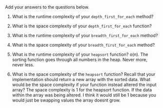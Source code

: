Add your answers to the questions below.

1. What is the runtime complexity of your `depth_first_for_each` method?

2. What is the space complexity of your `depth_first_for_each` function?

3. What is the runtime complexity of your `breadth_first_for_each` method?

4. What is the space complexity of your `breadth_first_for_each` method?

5. What is the runtime complexity of your `heapsort` function?
o(n). The sorting function goes through all numbers in the heap. Never more, never less.

6. What is the space complexity of the `heapsort` function? Recall that your implementation should return a new array with the sorted data. What would be the space complexity if your function instead altered the input array?
The space complexity is 1 for the heapsort function. If the data within the array was being altered. I think it would still be 1 because you would just be swapping values the array doesnt grow.